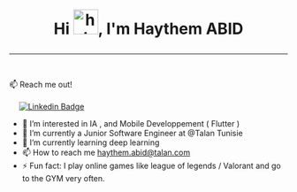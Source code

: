# <p align="center">  Hi <img src="https://user-images.githubusercontent.com/1303154/88677602-1635ba80-d120-11ea-84d8-d263ba5fc3c0.gif" width="45px" height="45px" alt="hi">, I'm Haythem ABID </p>
<hr class="Solid"> <br>

:mailbox: Reach me out! <br> <br> 
&emsp; [![Linkedin Badge](https://img.shields.io/badge/-Haythem-0e76a8?style=flat&labelColor=0e76a8&logo=linkedin&logoColor=white)](https://www.linkedin.com/in/abidhaythemm/)

- 👀 I’m interested in IA , and Mobile Developpement ( Flutter ) <br>
- 🔭 I’m currently a Junior Software Engineer at @Talan Tunisie <br>
- 🌱 I’m currently learning deep learning <br>
- 📫 How to reach me haythem.abid@talan.com <br>
- ⚡ Fun fact: I play online games like league of legends / Valorant and go to the GYM very often.




<!---
HaythemAbid/HaythemAbid is a ✨ special ✨ repository because its `README.md` (this file) appears on your GitHub profile.
You can click the Preview link to take a look at your changes.
--->
